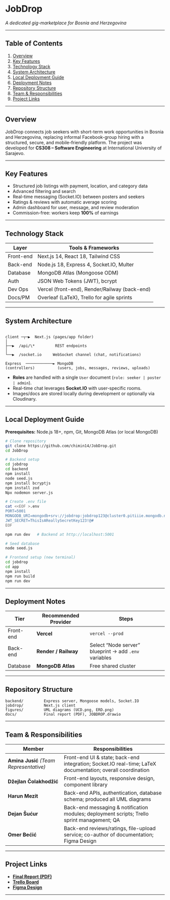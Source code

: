 # JobDrop  
*A dedicated gig-marketplace for Bosnia and Herzegovina*

---

## Table of Contents
1. [Overview](#overview)  
2. [Key Features](#key-features)  
3. [Technology Stack](#technology-stack)  
4. [System Architecture](#system-architecture)  
5. [Local Deployment Guide](#local-deployment-guide)  
6. [Deployment Notes](#deployment-notes)  
7. [Repository Structure](#repository-structure)  
8. [Team & Responsibilities](#team--responsibilities)  
9. [Project Links](#project-links)

---

## Overview
JobDrop connects job seekers with short-term work opportunities in Bosnia and Herzegovina, replacing informal Facebook-group hiring with a structured, secure, and mobile-friendly platform. The project was developed for **CS308 – Software Engineering** at International University of Sarajevo.

---

## Key Features
- Structured job listings with payment, location, and category data  
- Advanced filtering and search  
- Real-time messaging (Socket.IO) between posters and seekers  
- Ratings & reviews with automatic average scoring  
- Admin dashboard for user, message, and review moderation  
- Commission-free: workers keep **100%** of earnings

---

## Technology Stack

| Layer      | Tools & Frameworks                              |
|------------|-------------------------------------------------|
| Front-end  | Next.js 14, React 18, Tailwind CSS              |
| Back-end   | Node.js 18, Express 4, Socket.IO, Multer        |
| Database   | MongoDB Atlas (Mongoose ODM)                    |
| Auth       | JSON Web Tokens (JWT), bcrypt                   |
| Dev Ops    | Vercel (front-end), Render/Railway (back-end)   |
| Docs/PM    | Overleaf (LaTeX), Trello for agile sprints      |

---

## System Architecture
```

client ─┬─▶  Next.js (pages/app folder)
│
├──▶  /api/\*         REST endpoints
│
└──▶  /socket.io     WebSocket channel (chat, notifications)

Express  ────────────► MongoDB
(controllers)          (users, jobs, messages, reviews, uploads)

````
- **Roles** are handled with a single `User` document (`role: seeker | poster | admin`).  
- Real-time chat leverages **Socket.IO** with user-specific rooms.  
- Images/docs are stored locally during development or optionally via Cloudinary.

---

## Local Deployment Guide

**Prerequisites:** Node.js 18+, npm, Git, MongoDB Atlas (or local MongoDB)

```bash
# Clone repository
git clone https://github.com/chimin14/JobDrop.git
cd JobDrop

# Backend setup
cd jobdrop
cd backend
npm install
node seed.js
npm install bcryptjs
npm install zod
Npx nodemon server.js

# Create .env file
cat <<EOF >.env
PORT=5001
MONGODB_URI=mongodb+srv://jobdrop:jobdrop123@cluster0.pitiiie.mongodb.net/
JWT_SECRET=ThisIsAReallySecretKey123!@#
EOF

npm run dev   # Backend at http://localhost:5001

# Seed database
node seed.js

# Frontend setup (new terminal)
cd jobdrop
cd app
npm install
npm run build
npm run dev
````

---

## Deployment Notes

| Tier      | Recommended Provider | Steps                                                 |
| --------- | -------------------- | ----------------------------------------------------- |
| Front-end | **Vercel**           | `vercel --prod`                                       |
| Back-end  | **Render / Railway** | Select “Node server” blueprint → add `.env` variables |
| Database  | **MongoDB Atlas**    | Free shared cluster                                   |

---

## Repository Structure

```
backend/         Express server, Mongoose models, Socket.IO
jobdrop/         Next.js client
figures/         UML diagrams (UCD.png, ERD.png)
docs/            Final report (PDF), JOBDROP.drawio
```

---

## Team & Responsibilities

| Member                                  | Responsibilities                                                                                           |
| --------------------------------------- | ---------------------------------------------------------------------------------------------------------- |
| **Amina Jusić** _(Team Representative)_ | Front-end UI & state; back-end integration; Socket.IO real-time; LaTeX documentation; overall coordination |
| **Džejlan Čolakhodžić**                 | Front-end layouts, responsive design, component library                                                    |
| **Harun Mezit**                         | Back-end APIs, authentication, database schema; produced all UML diagrams                                  |
| **Dejan Šućur**                         | Back-end messaging & notification modules; deployment scripts; Trello sprint management; QA                |
| **Omer Bećić**                          | Back-end reviews/ratings, file-upload service; co-author of documentation; Figma Design                    |

---

## Project Links

* [**Final Report (PDF)**](Dokumentacija/JobDrop.pdf)
* [**Trello Board**](https://trello.com/b/T5uUtwId/jobdrop)
* [**Figma Design**](https://www.figma.com/design/ZhCREKItSLgKGJl7ChkMSF/Untitled?node-id=0-1&t=Eke49NtSy4tKUlcG-1)

---
